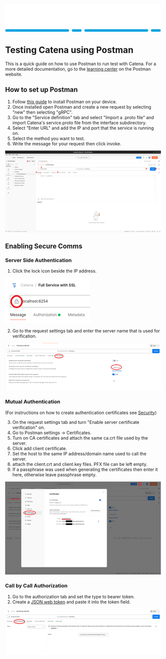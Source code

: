 ![Alt](images/Catena%20Logo_PMS2191%20&%20White.png)

# Testing Catena using Postman 
This is a quick guide on how to use Postman to run test with Catena. For a more detailed documentation, go to the [learning center](https://learning.postman.com/docs/introduction/overview/) on the Postman website.

## How to set up Postman
1. Follow [this guide](https://learning.postman.com/docs/getting-started/installation/installation-and-updates/) to install Postman on your device.
2. Once installed open Postman and create a new request by selecting "new" then selecting "gRPC". 
3. Go to the "Service definition" tab and select "Import a .proto file" and import Catena's service.proto file from the interface subdirectory. 
4. Select "Enter URL" and add the IP and port that the service is running on.
5. Select the method you want to test.
6. Write the message for your request then click invoke.

![Alt](images/Postman%20guide%20example.png) 

## Enabling Secure Comms

### Server Side Authentication
1. Click the lock icon beside the IP address.

![Alt](images/Postman%20SSL%201.png)

2. Go to the request settings tab and enter the server name that is used for verification.

![Alt](images/Postman%20SSL%202.png)

### Mutual Authentication
(For instructions on how to create authentication certificates see [Security](Security.md))

3. On the request settings tab and turn "Enable server certificate verification" on.
4. Go to Postman settings -> Certificates.
5. Turn on CA certificates and attach the same ca.crt file used by the server.
6. Click add client certificate.
7. Set the host to the same IP address/domain name used  to call the server.
8. attach the client.crt and client.key files. PFX file can be left empty. 
9. If a passphrase was used when generating the certificates then enter it here, otherwise leave passphrase empty.

![Alt](images/Postman%20mTLS.png)


### Call by Call Authorization
1. Go to the authorization tab and set the type to bearer token. 
2. Create a [JSON web token](https://jwt.io/) and paste it into the token field.

![Alt](images/Postman%20Authorization.PNG)